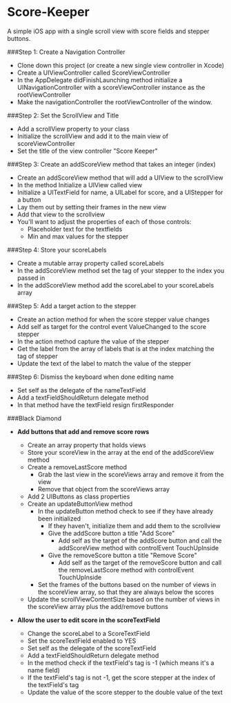 Score-Keeper
==================

A simple iOS app with a single scroll view with score fields and stepper buttons.

###Step 1: Create a Navigation Controller
- Clone down this project (or create a new single view controller in Xcode)
- Create a UIViewController called ScoreViewController
- In the AppDelegate didFinishLaunching method initialize a UINavigationController with a scoreViewController instance as the rootViewController
- Make the navigationController the rootViewController of the window.

###Step 2: Set the ScrollView and Title
- Add a scrollView property to your class
- Initialize the scrollView and add it to the main view of scoreViewController
- Set the title of the view controller "Score Keeper"

###Step 3: Create an addScoreView method that takes an integer (index)
- Create an addScoreView method that will add a UIView to the scrollView
- In the method Initialize a UIView called view
- Initialize a UITextField for name, a UILabel for score, and a UIStepper for a button
- Lay them out by setting their frames in the new view
- Add that view to the scrollview
- You'll want to adjust the properties of each of those controls: 
  - Placeholder text for the textfields
  - Min and max values for the stepper
  
###Step 4: Store your scoreLabels
- Create a mutable array property called scoreLabels
- In the addScoreView method set the tag of your stepper to the index you passed in
- In the addScoreView method add the scoreLabel to your scoreLabels array

###Step 5: Add a target action to the stepper
- Create an action method for when the score stepper value changes
- Add self as target for the control event ValueChanged to the score stepper
- In the action method capture the value of the stepper
- Get the label from the array of labels that is at the index matching the tag of stepper
- Update the text of the label to match the value of the stepper

###Step 6: Dismiss the keyboard when done editing name
- Set self as the delegate of the nameTextField
- Add a textFieldShouldReturn delegate method
- In that method have the textField resign firstResponder


###Black Diamond
- **Add buttons that add and remove score rows**
  - Create an array property that holds views
  - Store your scoreView in the array at the end of the addScoreView method
  - Create a removeLastScore method
    - Grab the last view in the scoreViews array and remove it from the view
    - Remove that object from the scoreViews array
  - Add 2 UIButtons as class properties 
  - Create an updateButtonView method
    - In the updateButton method check to see if they have already been initialized
      - If they haven't, initialize them and add them to the scrollview
      - Give the addScore button a title "Add Score"
        - Add self as the target of the addScore button and call the addScoreView method with controlEvent TouchUpInside
      - Give the removeScore button a title "Remove Score"
        - Add self as the target of the removeScore button and call the removeLastScore method with controlEvent TouchUpInside
    - Set the frames of the buttons based on the number of views in the scoreView array, so that they are always below the scores
  - Update the scrollViewContentSize based on the number of views in the scoreView array plus the add/remove buttons
  

- **Allow the user to edit score in the scoreTextField**
  - Change the scoreLabel to a ScoreTextField
  - Set the scoreTextField enabled to YES
  - Set self as the delegate of the scoreTextField
  - Add a textFieldShouldReturn delegate method
  - In the method check if the textField's tag is -1 (which means it's a name field)
  - If the textField's tag is not -1, get the score stepper at the index of the textField's tag
  - Update the value of the score stepper to the double value of the text

